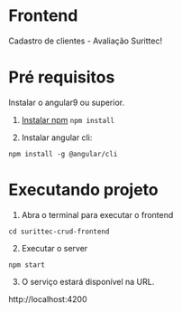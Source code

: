 # Frontend
Cadastro de clientes - Avaliação Surittec!

# Pré requisitos

Instalar o angular9 ou superior.

1. [Instalar npm](https://www.npmjs.com/get-npm)
`npm install`

2. Instalar angular cli:

`npm install -g @angular/cli`

# Executando projeto

1. Abra o terminal para executar o frontend

`cd surittec-crud-frontend`

2. Executar o server

`npm start`

3. O serviço estará disponível na URL.

http://localhost:4200
